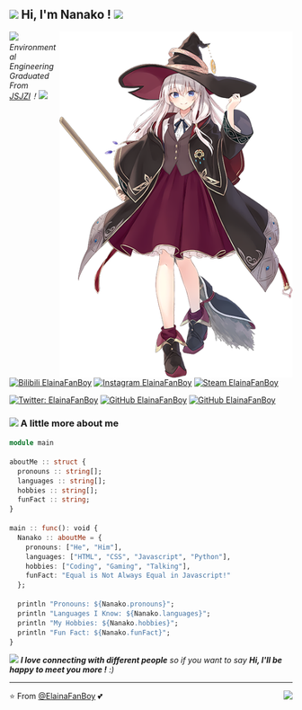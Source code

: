 <h2><img src="https://media.giphy.com/media/mGcNjsfWAjY5AEZNw6/giphy.gif" width="50"> Hi, I'm Nanako ! <img src="https://media.giphy.com/media/mGcNjsfWAjY5AEZNw6/giphy.gif" width="50"></h2>


<img align='right' src="https://raw.githubusercontent.com/ElainaFanBoy/Blog/main/assert/avt.png" width="415">


<p><img src="https://media.giphy.com/media/WUlplcMpOCEmTGBtBW/giphy.gif" width="30"> <em>Environmental Engineering Graduated From <a href="http://www.jsjzi.edu.cn">JSJZI</a>！<img src="https://media.giphy.com/media/fYSnHlufseco8Fh93Z/giphy.gif" width="30"></br>
</em></p>

[![Bilibili ElainaFanBoy](https://img.shields.io/badge/@ElainaFanBoy-f25d8e?style=flat&logo=bilibili&logoColor=white&link=https://space.bilibili.com/21466311)](https://space.bilibili.com/21466311)
[![Instagram ElainaFanBoy](https://img.shields.io/badge/@ElainaFanBoy-purple?style=flat&logo=instagram&logoColor=white&link=https://instagram.com/elainafanboy)](https://instagram.com/elainafanboy)
[![Steam ElainaFanBoy](https://img.shields.io/badge/@ElainaFanBoy-171a21?style=flat&logo=steam&logoColor=white&link=https://steamcommunity.com/id/ElainaFanBoy)](https://steamcommunity.com/id/ElainaFanBoy)


[![Twitter: ElainaFanBoy](https://img.shields.io/badge/@ElainaFanBoy233-1ca0f1?style=flat&logo=twitter&logoColor=white&link=https://twitter.com/ElainaFanBoy233)](https://twitter.com/ElainaFanBoy233)
[![GitHub ElainaFanBoy](https://img.shields.io/github/followers/ElainaFanBoy?label=followers&style=social)](https://github.com/ElainaFanBoy)
[![GitHub ElainaFanBoy](https://img.shields.io/github/stars/ElainaFanBoy?style=social)](https://github.com/ElainaFanBoy)


### <img src="https://media.giphy.com/media/VgCDAzcKvsR6OM0uWg/giphy.gif" width="50"> A little more about me


```Julia
module main

aboutMe :: struct {
  pronouns :: string[];
  languages :: string[];
  hobbies :: string[];
  funFact :: string;
}

main :: func(): void {
  Nanako :: aboutMe = {
    pronouns: ["He", "Him"],
    languages: ["HTML", "CSS", "Javascript", "Python"],
    hobbies: ["Coding", "Gaming", "Talking"],
    funFact: "Equal is Not Always Equal in Javascript!"
  };

  println "Pronouns: ${Nanako.pronouns}";
  println "Languages I Know: ${Nanako.languages}";
  println "My Hobbies: ${Nanako.hobbies}";
  println "Fun Fact: ${Nanako.funFact}";
}
```


<img src="https://media.giphy.com/media/LnQjpWaON8nhr21vNW/giphy.gif" width="60"> <em><b>I love connecting with different people</b> so if you want to say <b>Hi, I'll be happy to meet you more !</b> :)</em>


---


⭐️ From [@ElainaFanBoy](https://github.com/ElainaFanBoy) 💕
<img align='right' src="https://komarev.com/ghpvc/?username=ElainaFanBoy&label=Profile+Views&color=3a8755">

